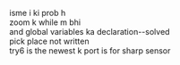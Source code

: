 isme i ki prob h  
zoom k while m bhi  
and global variables ka declaration--solved  
pick place not written  
try6 is the newest
k port is for sharp sensor  
